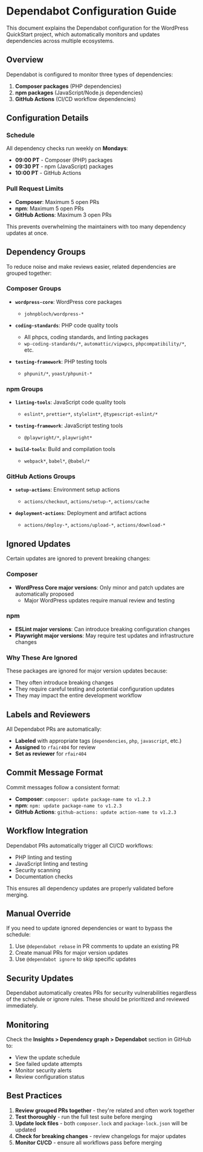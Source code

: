 # Dependabot Configuration Guide

This document explains the Dependabot configuration for the WordPress QuickStart project, which
automatically monitors and updates dependencies across multiple ecosystems.

## Overview

Dependabot is configured to monitor three types of dependencies:

1. **Composer packages** (PHP dependencies)
2. **npm packages** (JavaScript/Node.js dependencies)
3. **GitHub Actions** (CI/CD workflow dependencies)

## Configuration Details

### Schedule

All dependency checks run weekly on **Mondays**:

- **09:00 PT** - Composer (PHP) packages
- **09:30 PT** - npm (JavaScript) packages
- **10:00 PT** - GitHub Actions

### Pull Request Limits

- **Composer**: Maximum 5 open PRs
- **npm**: Maximum 5 open PRs
- **GitHub Actions**: Maximum 3 open PRs

This prevents overwhelming the maintainers with too many dependency updates at once.

## Dependency Groups

To reduce noise and make reviews easier, related dependencies are grouped together:

### Composer Groups

- **`wordpress-core`**: WordPress core packages
  - `johnpbloch/wordpress-*`

- **`coding-standards`**: PHP code quality tools
  - All phpcs, coding standards, and linting packages
  - `wp-coding-standards/*`, `automattic/vipwpcs`, `phpcompatibility/*`, etc.

- **`testing-framework`**: PHP testing tools
  - `phpunit/*`, `yoast/phpunit-*`

### npm Groups

- **`linting-tools`**: JavaScript code quality tools
  - `eslint*`, `prettier*`, `stylelint*`, `@typescript-eslint/*`

- **`testing-framework`**: JavaScript testing tools
  - `@playwright/*`, `playwright*`

- **`build-tools`**: Build and compilation tools
  - `webpack*`, `babel*`, `@babel/*`

### GitHub Actions Groups

- **`setup-actions`**: Environment setup actions
  - `actions/checkout`, `actions/setup-*`, `actions/cache`

- **`deployment-actions`**: Deployment and artifact actions
  - `actions/deploy-*`, `actions/upload-*`, `actions/download-*`

## Ignored Updates

Certain updates are ignored to prevent breaking changes:

### Composer

- **WordPress Core major versions**: Only minor and patch updates are automatically proposed
  - Major WordPress updates require manual review and testing

### npm

- **ESLint major versions**: Can introduce breaking configuration changes
- **Playwright major versions**: May require test updates and infrastructure changes

### Why These Are Ignored

These packages are ignored for major version updates because:

- They often introduce breaking changes
- They require careful testing and potential configuration updates
- They may impact the entire development workflow

## Labels and Reviewers

All Dependabot PRs are automatically:

- **Labeled** with appropriate tags (`dependencies`, `php`, `javascript`, etc.)
- **Assigned** to `rfair404` for review
- **Set as reviewer** for `rfair404`

## Commit Message Format

Commit messages follow a consistent format:

- **Composer**: `composer: update package-name to v1.2.3`
- **npm**: `npm: update package-name to v1.2.3`
- **GitHub Actions**: `github-actions: update action-name to v1.2.3`

## Workflow Integration

Dependabot PRs automatically trigger all CI/CD workflows:

- PHP linting and testing
- JavaScript linting and testing
- Security scanning
- Documentation checks

This ensures all dependency updates are properly validated before merging.

## Manual Override

If you need to update ignored dependencies or want to bypass the schedule:

1. Use `@dependabot rebase` in PR comments to update an existing PR
2. Create manual PRs for major version updates
3. Use `@dependabot ignore` to skip specific updates

## Security Updates

Dependabot automatically creates PRs for security vulnerabilities regardless of the schedule or
ignore rules. These should be prioritized and reviewed immediately.

## Monitoring

Check the **Insights > Dependency graph > Dependabot** section in GitHub to:

- View the update schedule
- See failed update attempts
- Monitor security alerts
- Review configuration status

## Best Practices

1. **Review grouped PRs together** - they're related and often work together
2. **Test thoroughly** - run the full test suite before merging
3. **Update lock files** - both `composer.lock` and `package-lock.json` will be updated
4. **Check for breaking changes** - review changelogs for major updates
5. **Monitor CI/CD** - ensure all workflows pass before merging
